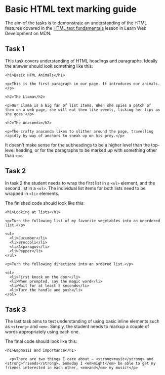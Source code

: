 # Basic HTML text marking guide

The aim of the tasks is to demonstrate an understanding of the HTML features covered in the [HTML text fundamentals](https://developer.mozilla.org/en-US/docs/Learn/HTML/Introduction_to_HTML/HTML_text_fundamentals) lesson in Learn Web Development on MDN.

## Task 1

This task covers understanding of HTML headings and paragraphs. Ideally the answer should look something like this:

```
<h1>Basic HTML Animals</h1>

<p>This is the first paragraph in our page. It introduces our animals.</p>

<h2>The Llama</h2>

<p>Our Llama is a big fan of list items. When she spies a patch of them on a web page, she will eat them like sweets, licking her lips as she goes.</p>

<h2>The Anaconda</h2>

<p>The crafty anaconda likes to slither around the page, travelling rapidly by way of anchors to sneak up on his prey.</p>
```

It doesn't make sense for the subheadings to be a higher level than the top-level heading, or for the paragraphs to be marked up with something other than `<p>`.

## Task 2

In task 2 the student needs to wrap the first list in a `<ul>` element, and the second list in a `<ol>`. The individual list items for both lists need to be wrapped in `<li>` elements.

The finished code should look like this:

```
<h1>Looking at lists</h1>

<p>Turn the following list of my favorite vegetables into an unordered list.</p>

<ul>
  <li>Cucumber</li>
  <li>Broccoli</li>
  <li>Asparagus</li>
  <li>Pepper</li>
</ul>

<p>Turn the following directions into an ordered list.</p>

<ol>
  <li>First knock on the door</li>
  <li>When prompted, say the magic word</li>
  <li>Wait for at least 5 seconds</li>
  <li>Turn the handle and push</li>
</ol>
```

## Task 3

The last task aims to test understanding of using basic inline elements such as `<strong>` and `<em>`. Simply, the student needs to markup a couple of words appropriately using each one.

The final code should look like this:

```
<h1>Emphasis and importance</h1>

  <p>There are two things I care about — <strong>music</strong> and <strong>friends</strong>. Someday I <em>might</em> be able to get my friends interested in each other, <em>and</em> my music!</p>
```
